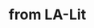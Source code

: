 ---
layout: item
title: from LA-Lit #21, March 11, 2007 from Bluets 52.
manifest_name: from-la-lit-21-march-11-2007-from-bluets-52-
---
